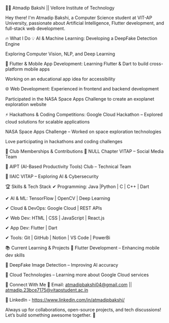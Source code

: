 👨‍💻 Atmadip Bakshi || Vellore Institute of Technology


Hey there! I'm Atmadip Bakshi, a Computer Science student at VIT-AP University, passionate about Artificial Intelligence, Flutter development, and full-stack web development.

🔥 What I Do
💡 AI & Machine Learning:
Developing a DeepFake Detection Engine

Exploring Computer Vision, NLP, and Deep Learning

📱 Flutter & Mobile App Development:
Learning Flutter & Dart to build cross-platform mobile apps

Working on an educational app idea for accessibility

🌐 Web Development:
Experienced in frontend and backend development

Participated in the NASA Space Apps Challenge to create an exoplanet exploration website

⚡ Hackathons & Coding Competitions:
Google Cloud Hackathon – Explored cloud solutions for scalable applications

NASA Space Apps Challenge – Worked on space exploration technologies

Love participating in hackathons and coding challenges

🎯 Club Memberships & Contributions
🔹 NULL Chapter VITAP – Social Media Team

🔹 AIPT (AI-Based Productivity Tools) Club – Technical Team

🔹 IIAIC VITAP – Exploring AI & Cybersecurity

🏆 Skills & Tech Stack
✔ Programming: Java |Python | C | C++ | Dart

✔ AI & ML: TensorFlow | OpenCV | Deep Learning

✔ Cloud & DevOps: Google Cloud | REST APIs

✔ Web Dev: HTML | CSS | JavaScript | React.js 

✔ App Dev: Flutter | Dart

✔ Tools: Git | GitHub | Notion | VS Code | PowerBi

📚 Current Learning & Projects
🔹 Flutter Development – Enhancing mobile dev skills

🔹 DeepFake Image Detection – Improving AI accuracy

🔹 Cloud Technologies – Learning more about Google Cloud services

📢 Connect With Me
📧 Email: atmadipbakshi04@gmail.com || atmadip.23bce7175@vitapstudent.ac.in

🔗 LinkedIn - https://www.linkedin.com/in/atmadipbakshi/


Always up for collaborations, open-source projects, and tech discussions! Let’s build something awesome together. 🚀
